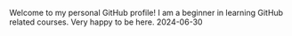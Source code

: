 Welcome to my personal GitHub profile!
I am a beginner in learning GitHub related courses.
Very happy to be here.
2024-06-30
